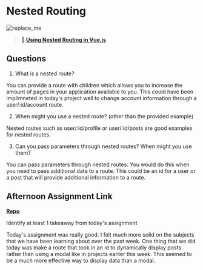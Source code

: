 # Nested Routing

![replace_me](https://codeworks.blob.core.windows.net/public/assets/img/illustrations/placeholder.svg)

> **📖 [Using Nested Routing in Vue.js](https://codeworksacademy.com/fs-student-guide/resources/wk6/04-Child-Routes)**

## Questions

1. What is a nested route?

You can provide a route with children which allows you to increase the amount of pages in your application available to you. This could have been implimneted in today's project well to change account information through a user/:id/account route.

2. When might you use a nested route? (other than the provided example)

Nested routes such as user/:id/profile or user/:id/posts are good examples for nested routes. 

3. Can you pass parameters through nested routes? When might you use them?

You can pass parameters through nested routes. You would do this when you need to pass additional data to a route. This could be an id for a user or a post that will provide additional information to a route. 

## Afternoon Assignment Link

**[Repo](https://github.com/Luke-Yost/w6d4Blogger)**

Identify at least 1 takeaway from today's assignment


Today's assignment was really good. I felt much more solid on the subjects that we have been learning about over the past week. One thing that we did today was make a route that took in an id to dynamically display posts rather than using a modal like in projects earlier this week. This seemed to be a much more effective way to display data than a modal. 